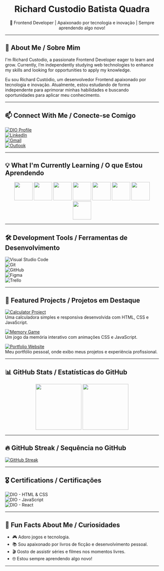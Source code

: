 <!-- Profile Header / Cabeçalho do Perfil -->
<h1 align="center">
    <br>
    Richard Custodio Batista Quadra  
</h1>

<!-- Bio Rápida -->
<p align="center">
    🚀 Frontend Developer | Apaixonado por tecnologia e inovação | Sempre aprendendo algo novo!
</p>

---

## 🚀 About Me / Sobre Mim  
I'm Richard Custodio, a passionate Frontend Developer eager to learn and grow. Currently, I’m independently studying web technologies to enhance my skills and looking for opportunities to apply my knowledge.  

Eu sou Richard Custódio, um desenvolvedor Frontend apaixonado por tecnologia e inovação. Atualmente, estou estudando de forma independente para aprimorar minhas habilidades e buscando oportunidades para aplicar meu conhecimento.  

---

## 📫 Connect With Me / Conecte-se Comigo  

[![DIO Profile](https://img.shields.io/badge/-My%20DIO%20Profile-070808?style=for-the-badge&logo=gitbook&logoColor=white)](https://www.dio.me/users/rc.custodio078)  
[![LinkedIn](https://img.shields.io/badge/LinkedIn-0077B5?style=for-the-badge&logo=linkedin&logoColor=white)](https://www.linkedin.com/in/richard-custodio-batista-quadra-279391312/)  
[![Gmail](https://img.shields.io/badge/Gmail-D14836?style=for-the-badge&logo=gmail&logoColor=white)](mailto:rc.custodio078@gmail.com)  
[![Outlook](https://img.shields.io/badge/Outlook-0078D4?style=for-the-badge&logo=microsoft-outlook&logoColor=white)](mailto:rc.custodio@outlook.com)  

---

## 💡 What I'm Currently Learning / O que Estou Aprendendo  

<p align="center">
  <img src="https://cdn.jsdelivr.net/gh/devicons/devicon@latest/icons/html5/html5-original.svg" width="60px"/>
  <img src="https://cdn.jsdelivr.net/gh/devicons/devicon@latest/icons/css3/css3-original.svg" width="60px"/>
  <img src="https://cdn.jsdelivr.net/gh/devicons/devicon@latest/icons/javascript/javascript-original.svg" width="60px"/>
  <img src="https://cdn.jsdelivr.net/gh/devicons/devicon@latest/icons/react/react-original-wordmark.svg" width="60px"/>
  <img src="https://cdn.jsdelivr.net/gh/devicons/devicon@latest/icons/typescript/typescript-original.svg" width="60px"/>
  <img src="https://cdn.jsdelivr.net/gh/devicons/devicon@latest/icons/nodejs/nodejs-original-wordmark.svg" width="60px"/>
  <img src="https://cdn.jsdelivr.net/gh/devicons/devicon@latest/icons/redux/redux-original.svg" width="60px"/>
  <img src="https://cdn.jsdelivr.net/gh/devicons/devicon@latest/icons/tailwindcss/tailwindcss-original.svg" width="60px"/>
</p>

---

## 🛠 Development Tools / Ferramentas de Desenvolvimento  

![Visual Studio Code](https://img.shields.io/badge/Visual_Studio_Code-007ACC?style=for-the-badge&logo=visual-studio-code&logoColor=white)  
![Git](https://img.shields.io/badge/Git-F05032?style=for-the-badge&logo=git&logoColor=white)  
![GitHub](https://img.shields.io/badge/GitHub-181717?style=for-the-badge&logo=github&logoColor=white)  
![Figma](https://img.shields.io/badge/Figma-F24E1E?style=for-the-badge&logo=figma&logoColor=white)  
![Trello](https://img.shields.io/badge/Trello-0052CC?style=for-the-badge&logo=trello&logoColor=white)  

---

## 🌟 Featured Projects / Projetos em Destaque  

[![Calculator Project](https://img.shields.io/badge/🔢%20Calculator%20Project-000?style=for-the-badge)](https://github.com/richardcustodio/calculator)  
Uma calculadora simples e responsiva desenvolvida com HTML, CSS e JavaScript.  

[![Memory Game](https://img.shields.io/badge/🧠%20Memory%20Game-000?style=for-the-badge)](https://github.com/richardcustodio/memory-game)  
Um jogo da memória interativo com animações CSS e JavaScript.  

[![Portfolio Website](https://img.shields.io/badge/🌐%20Portfolio%20Website-000?style=for-the-badge)](https://github.com/richardcustodio/portfolio)  
Meu portfólio pessoal, onde exibo meus projetos e experiência profissional.  

---

## 📊 GitHub Stats / Estatísticas do GitHub  

<div align="center">
    <img src="https://github-readme-stats.vercel.app/api?username=richardcustodio&show_icons=true&theme=tokyonight" height="150px">
    <img src="https://github-readme-stats.vercel.app/api/top-langs/?username=richardcustodio&layout=compact&theme=tokyonight" height="150px">
</div>  

---

## 🔥 GitHub Streak / Sequência no GitHub  

[![GitHub Streak](https://streak-stats.demolab.com?user=richardcustodio&theme=tokyonight&hide_border=true)](https://git.io/streak-stats)  

---

## 🎖 Certifications / Certificações  

![DIO - HTML & CSS](https://img.shields.io/badge/DIO-HTML%20&%20CSS-green?style=for-the-badge)  
![DIO - JavaScript](https://img.shields.io/badge/DIO-JavaScript-yellow?style=for-the-badge)  
![DIO - React](https://img.shields.io/badge/DIO-React-blue?style=for-the-badge)  

---

## 📌 Fun Facts About Me / Curiosidades  

- 🎮 Adoro jogos e tecnologia.  
- 📚 Sou apaixonado por livros de ficção e desenvolvimento pessoal.  
- 🎬 Gosto de assistir séries e filmes nos momentos livres.  
- 🤓 Estou sempre aprendendo algo novo!  

---
